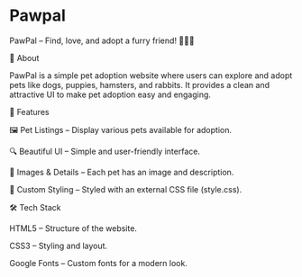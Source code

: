 # Pawpal
PawPal – Find, love, and adopt a furry friend! 🐶🐱🐾

📌 About

PawPal is a simple pet adoption website where users can explore and adopt pets like dogs, puppies, hamsters, and rabbits. It provides a clean and attractive UI to make pet adoption easy and engaging.

🚀 Features

🖼️ Pet Listings – Display various pets available for adoption.

🔍 Beautiful UI – Simple and user-friendly interface.

📸 Images & Details – Each pet has an image and description.

🎨 Custom Styling – Styled with an external CSS file (style.css).

🛠️ Tech Stack

HTML5 – Structure of the website.

CSS3 – Styling and layout.

Google Fonts – Custom fonts for a modern look.
